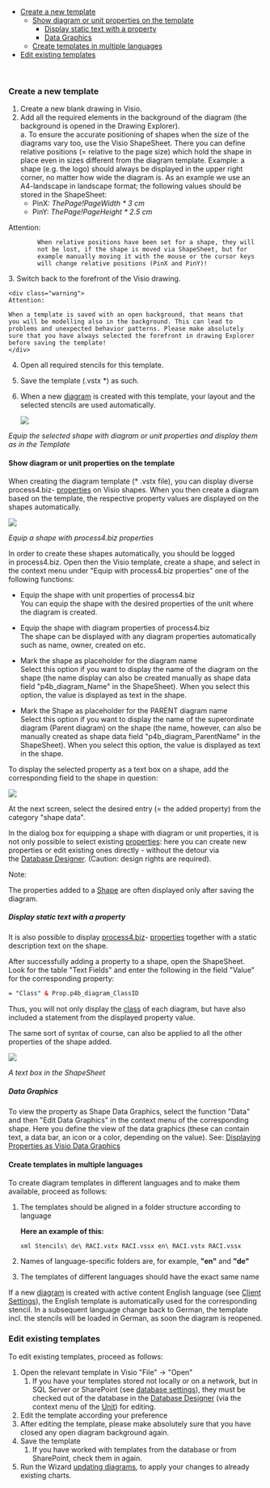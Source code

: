 -   [Create a new template](#creating-and-editing-templates)
    -   [Show diagram or unit properties on the template](#show-diagram-or-unit-properties-on-the-template)
        -   [Display static text with a property](#display-static-text-with-a-property)
        -   [Data Graphics](#data-graphics)
    -   [Create templates in multiple languages](#create-templates-in-multiple-languages)
-   [Edit existing templates](#edit-existing-templates)

 

### Create a new template

1.  Create a new blank drawing in Visio.
2.  Add all the required elements in the background of the diagram (the
    background is opened in the Drawing Explorer).  
    a.  To ensure the accurate positioning of shapes when the size of     the diagrams vary too, use the Visio ShapeSheet. There you can define relative positions (= relative to the page size) which hold the shape in place even in sizes different from the diagram template. 
Example: a shape (e.g. the logo) should always be displayed in the upper right corner, no matter how wide the diagram is. As an example we use an A4-landscape in landscape format; the following values should be stored in the ShapeSheet:
       -   PinX: *ThePage!PageWidth \* 3 cm*
       -   PinY: *ThePage!PageHeight \* 2.5 cm*

  <div class="warning">
            Attention:

            When relative positions have been set for a shape, they will
            not be lost, if the shape is moved via ShapeSheet, but for
            example manually moving it with the mouse or the cursor keys
            will change relative positions (PinX and PinY)!
            
   </div>
3.  Switch back to the forefront of the Visio drawing.

    <div class="warning">
    Attention:

    When a template is saved with an open background, that means that
    you will be modelling also in the background. This can lead to
    problems and unexpected behavior patterns. Please make absolutely
    sure that you have always selected the forefront in drawing Explorer
    before saving the template!
    </div>

4.  Open all required stencils for this template.
5.  Save the template (.vstx \*) as such.
6.  When a new [diagram](diagram) is created with this template, your
    layout and the selected stencils are used automatically.
    
    ![](//images.ctfassets.net/utx1h0gfm1om/4X54PXFgEMaY46KIIukWcm/bddb4c8cf7cfb8854efd7c220878db64/328867.png)

*Equip the selected shape with diagram or unit properties and display
them as in the Template*

#### Show diagram or unit properties on the template

When creating the diagram template (\* .vstx file), you can display
diverse process4.biz- [properties](property-group-and-property) on Visio
shapes. When you then create a diagram based on the template, the
respective property values are displayed on the shapes automatically.

![](//images.ctfassets.net/utx1h0gfm1om/4NDmOI7EkgsSwOksc4As4g/4a289c155dde9fcbf18afc2de598dbbd/328760.png)

*Equip a shape with process4.biz properties*

In order to create these shapes automatically, you should be logged
in process4.biz. Open then the Visio template, create a shape, and
select in the context menu under "Equip with process4.biz properties"
one of the following functions:

-   Equip the shape with unit properties of process4.biz  
    You can equip the shape with the desired properties of the unit
    where the diagram is created.

-   Equip the shape with diagram properties of process4.biz   
    The shape can be displayed with any diagram properties automatically
    such as name, owner, created on etc.
-   Mark the shape as placeholder for the diagram name  
    Select this option if you want to display the name of the diagram on
    the shape (the name display can also be created manually as shape
    data field "p4b\_diagram\_Name" in the ShapeSheet). When you select
    this option, the value is displayed as text in the shape.
-   Mark the Shape as placeholder for the PARENT diagram name  
    Select this option if you want to display the name of the
    superordinate diagram (Parent diagram) on the shape (the name,
    however, can also be manually created as shape data field
    "p4b\_diagram\_ParentName" in the ShapeSheet). When you select this
    option, the value is displayed as text in the shape.

To display the selected property as a text box on a shape, add the
corresponding field to the shape in question:

![](//images.ctfassets.net/utx1h0gfm1om/3BYm4XIBkAYCmu0cQuqKQ0/005130a74a5fb76f948c69dd0d4a5e98/328762.png)

At the next screen, select the desired entry (= the added property) from
the category "shape data".

In the dialog box for equipping a shape with diagram or unit properties,
it is not only possible to select
existing [properties](property-group-and-property): here you can create new
properties or edit existing ones directly - without the detour via
the [Database Designer](database-designer). (Caution: design rights are
required).

<div class="success">
Note:

The properties added to a [Shape](shapes-stencils-and-templates) are often
displayed only after saving the diagram.

</div>

##### Display static text with a property

It is also possible to display
[process4.biz](http://process4.biz)- [properties](property-group-and-property) together
with a static description text on the shape.

After successfully adding a property to a shape, open the ShapeSheet.
Look for the table "Text Fields" and enter the following in the field
"Value" for the corresponding property:

``` xml
= "Class" & Prop.p4b_diagram_ClassID
```

Thus, you will not only display the [class](class) of each diagram, but
have also included a statement from the displayed property value.

The same sort of syntax of course, can also be applied to all the other
properties of the shape added.

![](//images.ctfassets.net/utx1h0gfm1om/3Uw1sVFv4koGiwQU868AKU/5258acaaa2df7cab7fb970eaea025f89/328873.png)

*A text box in the ShapeSheet*

##### Data Graphics

To view the property as Shape Data Graphics, select the function "Data"
and then "Edit Data Graphics" in the context menu of the corresponding
shape. Here you define the view of the data graphics (these can contain
text, a data bar, an icon or a color, depending on the value).
See: [Displaying Properties as Visio Data
Graphics](displaying-properties-as-visio-data-graphics)

#### Create templates in multiple languages

To create diagram templates in different languages and to make them
available, proceed as follows:

1.  The templates should be aligned in a folder structure according to
    language

    
    __Here an example of this:__

    ` xml
    Stencils\
        de\
            RACI.vstx
            RACI.vssx
        en\
            RACI.vstx
            RACI.vssx
    `

2.  Names of language-specific folders are, for example,
    **"en"** and **"de"**
3.  The templates of different languages should have the exact same name

If a new [diagram](diagram) is created with active content English
language (see [Client Settings](client-settings)), the English template
is automatically used for the corresponding stencil. In a subsequent
language change back to German, the template incl. the stencils will be
loaded in German, as soon the diagram is reopened.

### Edit existing templates

To edit existing templates, proceed as follows:

1.  Open the relevant template in Visio "File" -&gt; "Open"
    1.  If you have your templates stored not locally or on a network,
        but in SQL Server or SharePoint (see [database
        settings](database-settings)), they must be checked out of the
        database in the [Database Designer](database-designer) (via the
        context menu of the [Unit](unit)) for editing.
2.  Edit the template according your preference
3.  After editing the template, please make absolutely sure that you
    have closed any open diagram background again.
4.  Save the template
    1.  If you have worked with templates from the database or from
        SharePoint, check them in again.
5.  Run the Wizard [updating diagrams](diagram-update), to apply your
    changes to already existing charts.
